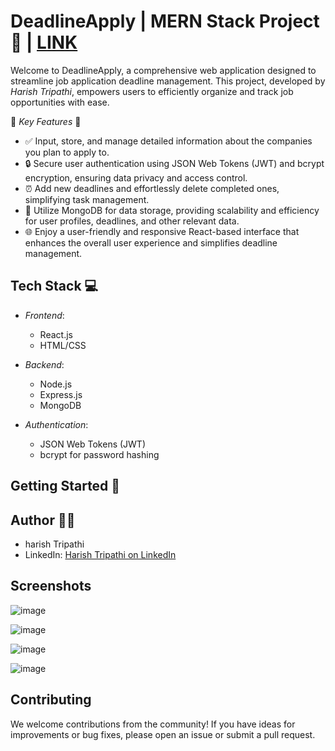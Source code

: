 # DeadlineApply | MERN Stack Project 🚀 | [LINK](https://companyalert.vercel.app/signup)


Welcome to DeadlineApply, a comprehensive web application designed to streamline job application deadline management. This project, developed by *Harish Tripathi*, empowers users to efficiently organize and track job opportunities with ease.

🌟 *Key Features* 🌟
- ✅ Input, store, and manage detailed information about the companies you plan to apply to.
- 🔒 Secure user authentication using JSON Web Tokens (JWT) and bcrypt encryption, ensuring data privacy and access control.
- ⏰ Add new deadlines and effortlessly delete completed ones, simplifying task management.
- 📁 Utilize MongoDB for data storage, providing scalability and efficiency for user profiles, deadlines, and other relevant data.
- 🌐 Enjoy a user-friendly and responsive React-based interface that enhances the overall user experience and simplifies deadline management.

## Tech Stack 💻
- *Frontend*:
  - React.js
  - HTML/CSS

- *Backend*:
  - Node.js
  - Express.js
  - MongoDB

- *Authentication*:
  - JSON Web Tokens (JWT)
  - bcrypt for password hashing

## Getting Started 🚀

## Author 🧑‍💻
- harish Tripathi
- LinkedIn: [Harish Tripathi on LinkedIn](https://www.linkedin.com/in/harish-tripathi-8bb144214/)

## Screenshots

![image](https://github.com/tripathiharish2001/companyalert/assets/79781231/8199a334-cf9f-4552-9d41-8cb807d3ff72)

![image](https://github.com/tripathiharish2001/companyalert/assets/79781231/f52698f3-f717-4ecd-ac22-36bbd2b084d8)

![image](https://github.com/tripathiharish2001/companyalert/assets/79781231/0e86fa8a-90f6-405c-a96f-c40889e0fa23)

![image](https://github.com/tripathiharish2001/companyalert/assets/79781231/18ab0564-6b88-40e2-bdb1-4db8843e52e4)




## Contributing

We welcome contributions from the community! If you have ideas for improvements or bug fixes, please open an issue or submit a pull request.
